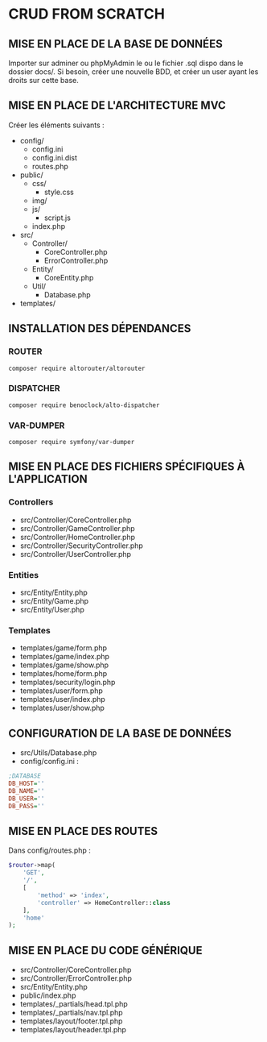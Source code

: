 # CRUD FROM SCRATCH

## MISE EN PLACE DE LA BASE DE DONNÉES

Importer sur adminer ou phpMyAdmin le ou le fichier .sql dispo dans le dossier docs/. Si besoin, créer une nouvelle BDD, et créer un user ayant les droits sur cette base.

## MISE EN PLACE DE L'ARCHITECTURE MVC

Créer les éléments suivants :
- config/
    - config.ini
    - config.ini.dist
    - routes.php
- public/
    - css/
        - style.css
    - img/
    - js/
        - script.js
    - index.php
- src/
    - Controller/
        - CoreController.php
        - ErrorController.php
    - Entity/
        - CoreEntity.php
    - Util/
        - Database.php
- templates/

## INSTALLATION DES DÉPENDANCES

### ROUTER

```SH
composer require altorouter/altorouter
```

### DISPATCHER

```SH
composer require benoclock/alto-dispatcher
```

### VAR-DUMPER

```SH
composer require symfony/var-dumper
```

## MISE EN PLACE DES FICHIERS SPÉCIFIQUES À L'APPLICATION

### Controllers

- src/Controller/CoreController.php
- src/Controller/GameController.php
- src/Controller/HomeController.php
- src/Controller/SecurityController.php
- src/Controller/UserController.php

### Entities

- src/Entity/Entity.php
- src/Entity/Game.php
- src/Entity/User.php

### Templates

- templates/game/form.php
- templates/game/index.php
- templates/game/show.php
- templates/home/form.php
- templates/security/login.php
- templates/user/form.php
- templates/user/index.php
- templates/user/show.php

## CONFIGURATION DE LA BASE DE DONNÉES

- src/Utils/Database.php
- config/config.ini :
```INI
;DATABASE
DB_HOST=''
DB_NAME=''
DB_USER=''
DB_PASS=''
```

## MISE EN PLACE DES ROUTES

Dans config/routes.php :
```PHP
$router->map(
    'GET',
    '/',
    [
        'method' => 'index',
        'controller' => HomeController::class
    ],
    'home'
);
```

## MISE EN PLACE DU CODE GÉNÉRIQUE

- src/Controller/CoreController.php
- src/Controller/ErrorController.php
- src/Entity/Entity.php
- public/index.php
- templates/_partials/head.tpl.php
- templates/_partials/nav.tpl.php
- templates/layout/footer.tpl.php
- templates/layout/header.tpl.php
